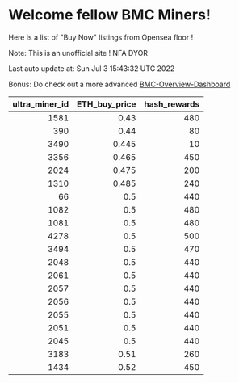 # Welcome fellow BMC Miners!
Here is a list of "Buy Now" listings from Opensea floor !

Note: This is an unofficial site ! NFA DYOR

Last auto update at: Sun Jul  3 15:43:32 UTC 2022

Bonus: Do check out a more advanced [BMC-Overview-Dashboard](https://dune.com/defifunk/BMC-Overview-Dashboard)


|   ultra_miner_id |   ETH_buy_price |   hash_rewards |
|-----------------:|----------------:|---------------:|
|             1581 |           0.43  |            480 |
|              390 |           0.44  |             80 |
|             3490 |           0.445 |             10 |
|             3356 |           0.465 |            450 |
|             2024 |           0.475 |            200 |
|             1310 |           0.485 |            240 |
|               66 |           0.5   |            440 |
|             1082 |           0.5   |            480 |
|             1081 |           0.5   |            480 |
|             4278 |           0.5   |            500 |
|             3494 |           0.5   |            470 |
|             2048 |           0.5   |            440 |
|             2061 |           0.5   |            440 |
|             2057 |           0.5   |            440 |
|             2056 |           0.5   |            440 |
|             2055 |           0.5   |            440 |
|             2051 |           0.5   |            440 |
|             2045 |           0.5   |            440 |
|             3183 |           0.51  |            260 |
|             1434 |           0.52  |            450 |